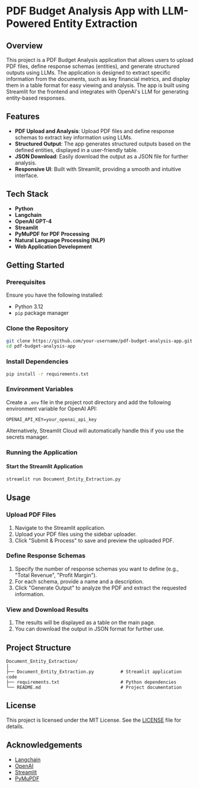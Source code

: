 # PDF Budget Analysis App with LLM-Powered Entity Extraction

## Overview

This project is a PDF Budget Analysis application that allows users to upload PDF files, define response schemas (entities), and generate structured outputs using LLMs. The application is designed to extract specific information from the documents, such as key financial metrics, and display them in a table format for easy viewing and analysis. The app is built using Streamlit for the frontend and integrates with OpenAI's LLM for generating entity-based responses.

## Features

- **PDF Upload and Analysis**: Upload PDF files and define response schemas to extract key information using LLMs.
- **Structured Output**: The app generates structured outputs based on the defined entities, displayed in a user-friendly table.
- **JSON Download**: Easily download the output as a JSON file for further analysis.
- **Responsive UI**: Built with Streamlit, providing a smooth and intuitive interface.

## Tech Stack

- **Python**
- **Langchain**
- **OpenAI GPT-4**
- **Streamlit**
- **PyMuPDF for PDF Processing**
- **Natural Language Processing (NLP)**
- **Web Application Development**

## Getting Started

### Prerequisites

Ensure you have the following installed:

- Python 3.12
- `pip` package manager

### Clone the Repository

```bash
git clone https://github.com/your-username/pdf-budget-analysis-app.git
cd pdf-budget-analysis-app
```

### Install Dependencies

```bash
pip install -r requirements.txt
```

### Environment Variables

Create a `.env` file in the project root directory and add the following environment variable for OpenAI API:

```
OPENAI_API_KEY=your_openai_api_key
```

Alternatively, Streamlit Cloud will automatically handle this if you use the secrets manager.

### Running the Application

#### Start the Streamlit Application

```bash
streamlit run Document_Entity_Extraction.py
```

## Usage

### Upload PDF Files

1. Navigate to the Streamlit application.
2. Upload your PDF files using the sidebar uploader.
3. Click "Submit & Process" to save and preview the uploaded PDF.

### Define Response Schemas

1. Specify the number of response schemas you want to define (e.g., "Total Revenue", "Profit Margin").
2. For each schema, provide a name and a description.
3. Click "Generate Output" to analyze the PDF and extract the requested information.

### View and Download Results

1. The results will be displayed as a table on the main page.
2. You can download the output in JSON format for further use.

## Project Structure

```
Document_Entity_Extraction/
│
├── Document_Entity_Extraction.py          # Streamlit application code
├── requirements.txt                       # Python dependencies
└── README.md                              # Project documentation
```

## License

This project is licensed under the MIT License. See the [LICENSE](LICENSE) file for details.

## Acknowledgements

- [Langchain](https://github.com/langchain/langchain)
- [OpenAI](https://openai.com/)
- [Streamlit](https://streamlit.io/)
- [PyMuPDF](https://pymupdf.readthedocs.io/en/latest/)
```
